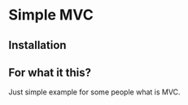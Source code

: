 # Simple MVC

## Installation

## For what it this?
Just simple example for some people what is MVC.